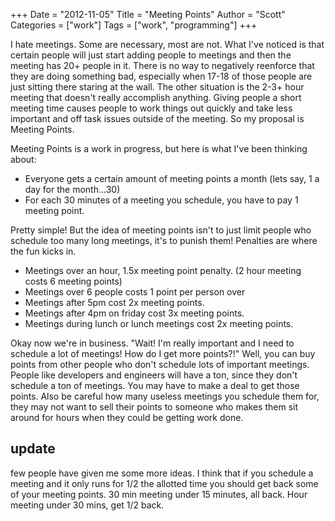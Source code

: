 +++
Date = "2012-11-05"
Title = "Meeting Points"
Author = "Scott"
Categories = ["work"]
Tags = ["work", "programming"]
+++

I hate meetings.  Some are necessary, most are not.  What I've noticed is that
 certain people will just start adding people to meetings and then the meeting
has 20+ people in it.  There is no way to negatively reenforce that they are
doing something bad, especially when 17-18 of those people are just sitting
there staring at the wall.  The other situation is the 2-3+ hour meeting that
doesn't really accomplish anything.  Giving people a short meeting time causes
people to work things out quickly and take less important and off task issues
outside of the meeting.  So my proposal is Meeting Points.

Meeting Points is a work in progress, but here is what I've been thinking about:

* Everyone gets a certain amount of meeting points a month (lets say, 1 a day for the month...30)
* For each 30 minutes of a meeting you schedule, you have to pay 1 meeting point.

Pretty simple!  But the idea of meeting points isn't to just limit people who
schedule too many long meetings, it's to punish them!  Penalties are where the
 fun kicks in.

* Meetings over an hour, 1.5x meeting point penalty. (2 hour meeting costs 6 meeting points)
* Meetings over 6 people costs 1 point per person over
* Meetings after 5pm cost 2x meeting points.
* Meetings after 4pm on friday cost 3x meeting points.
* Meetings during lunch or lunch meetings cost 2x meeting points.

Okay now we're in business.  "Wait! I'm really important and I need to schedule
 a lot of meetings! How do I get more points?!"  Well, you can buy points from
other people who don't schedule lots of important meetings.  People like
developers and engineers will have a ton, since they don't schedule a ton of
meetings.  You may have to make a deal to get those points.  Also be careful
how many useless meetings you schedule them for, they may not want to sell
their points to someone who makes them sit around for hours when they could be
getting work done.

update
------
few people have given me some more ideas.  I think that if you schedule a
meeting and it only runs for 1/2 the allotted time you should get back some of
your meeting points.  30 min meeting under 15 minutes, all back.  Hour meeting
under 30 mins, get 1/2 back.  
